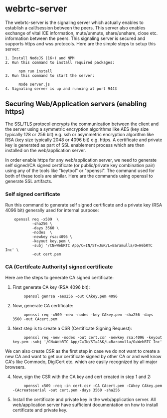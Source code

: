 # webrtc-server

The webrtc-server is the signaling server which actually enables to establish a call/session between the peers. This server also enables exchange of vital ICE information, mute/unmute, share/unshare, close etc. information between the peers. This signaling server is secured and supports https and wss protocols. Here are the simple steps to setup this server:

    1. Install NodeJS (16+) and NPM
    2. Run this command to install required packages:

          npm run install
    3. Run this command to start the server:

          Node server.js
    4. Signaling server is up and running at port 9443


## Securing Web/Application servers (enabling https)

The SSL/TLS protocol encrypts the communication between the client and the server using a symmetric encryption algorithms like AES (key size typically 128 or 256 bit) e.g. ssh  or asymmetric encryption algorithm like RSA (key size typically 2048 or 4096 bit) e.g. https. A certificate and private key is generated as part of SSL enablement process which are then installed on the web/application server.

In order enable https for any web/application server, we need to generate self signed/CA signed certificate (or public/private key combination pair) using any of the tools like "keytool" or "openssl". The command used for both of these tools are similar. Here are the commands using openssl to generate SSL artifacts.

### Self signed certificate

Run this command to generate self signed certificate and a private key (RSA 4096 bit) generally used for internal purpose:

                    
		openssl req -x509  \   
			    -sha256 \ 
			    -days 3560 \           
			    -nodes  \           
			    -newkey rsa:4096 \                    
			    -keyout key.pem \
			    -subj '/CN=WebRTC App/C=IN/ST=J&K/L=Baramulla/O=WebRTC Inc' \
			    -out cert.pem

### CA (Certifcate Authority) signed certificate

Here are the steps to generate CA signed certificate:

1. First generate CA key (RSA 4096 bit):

            openssl genrsa -aes256 -out CAkey.pem 4096
2. Now, generate CA certificate:

            openssl req -x509 -new -nodes -key CAkey.pem -sha256 -days 3560 -out CAcert.pem
3. Next step is to create a CSR (Certificate Signing Request):

            openssl req -new -nodes -out cert.csr -newkey rsa:4096 -keyout key.pem -subj '/CN=WebRTC App/C=IN/ST=J&K/L=Baramulla/O=WebRTC Inc'

We can also create CSR as the first step in case we do not want to create a new CA and want to get our certificate signed by other CA or and well know CA's like Commodo, DigiCert etc. which are easily recognized by all major browsers.

4. Now, sign the CSR with the CA key and cert created in step 1 and 2:

            openssl x509 -req -in cert.csr -CA CAcert.pem -CAkey CAkey.pem -CAcreateserial -out cert.pem -days 3560 -sha256
5. Install the certificate and private key in the web/application server. All web/application server have sufficient documentation on how to install certificate and private key.
